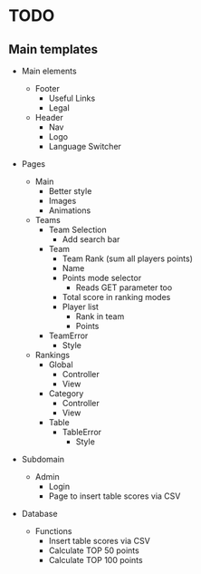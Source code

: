 # TODO

## Main templates
 + Main elements
   + Footer
      + Useful Links
      + Legal
   + Header
      + Nav
      + Logo
      + Language Switcher

 + Pages
   + Main 
      + Better style
      + Images
      + Animations
   + Teams
      + Team Selection
         + Add search bar
      + Team
         + Team Rank (sum all players points)
         + Name
         + Points mode selector
            + Reads GET parameter too
         + Total score in ranking modes
         + Player list 
            + Rank in team
            + Points
      + TeamError
         + Style
   + Rankings
      + Global
         + Controller
         + View
      + Category
         + Controller
         + View
      + Table
         + TableError
            + Style

 + Subdomain
   + Admin
      + Login 
      + Page to insert table scores via CSV

 + Database
   + Functions
      + Insert table scores via CSV
      + Calculate TOP 50 points
      + Calculate TOP 100 points